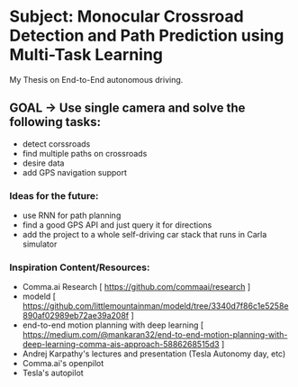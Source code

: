 # Subject: Monocular Crossroad Detection and Path Prediction using Multi-Task Learning
My Thesis on End-to-End autonomous driving.

## GOAL -> Use single camera and solve the following tasks:
* detect corssroads
* find multiple paths on crossroads
* desire data
* add GPS navigation support

### Ideas for the future:
- use RNN for path planning
- find a good GPS API and just query it for directions
- add the project to a whole self-driving car stack that runs in Carla simulator

### Inspiration Content/Resources:
- Comma.ai Research [ https://github.com/commaai/research ]
- modeld [ https://github.com/littlemountainman/modeld/tree/3340d7f86c1e5258e890af02989eb72ae39a208f ]
- end-to-end motion planning with deep learning [ https://medium.com/@mankaran32/end-to-end-motion-planning-with-deep-learning-comma-ais-approach-5886268515d3 ]
- Andrej Karpathy's lectures and presentation (Tesla Autonomy day, etc)
- Comma.ai's openpilot
- Tesla's autopilot

